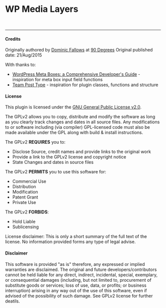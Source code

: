 # WP Media Layers

&nbsp;

***
#### Credits

Originally authored by [Dominic Fallows](https://github.com/dominicfallows) at [90 Degrees](https://github.com/90Degrees)
Original published date: 21/Aug/2015

With thanks to:
- [WordPress Meta Boxes: a Comprehensive Developer's Guide](http://themefoundation.com/wordpress-meta-boxes-guide) - inspiration for meta box input field functions
- [Team Post Type](https://github.com/devinsays/team-post-type) - inspiration for plugin classes, functions and structure

#### License

This plugin is licensed under the [GNU General Public License v2.0](http://www.gnu.org/licenses/old-licenses/gpl-2.0.en.html).

The GPLv2 allows you to copy, distribute and modify the software as long as you clearly track changes and dates in all source files. Any modifications to or software including (via compiler) GPL-licensed code must also be made available under the GPL along with build & install instructions.

The GPLv2 **REQUIRES** you to:
- Disclose Source, credit names and provide links to the original work
- Provide a link to the GPLv2 license and copyright notice
- State Changes and dates in source files

The GPLv2 **PERMITS** you to use this software for:
- Commercial Use
- Distribution
- Modification
- Patent Grant
- Private Use

The GPLv2 **FORBIDS**:
- Hold Liable
- Sublicensing

License disclaimer: This is only a short summary of the full text of the license. No information provided forms any type of legal advise.

#### Disclaimer

This software is provided "as is" therefore, any expressed or implied warranties are disclaimed. The original and future developers/contributors cannot be held liable for any direct, indirect, incidental, special, exemplary, or consequential damages (including, but not limited to, procurement of substitute goods or services; loss of use, data, or profits; or business interruption) arising in any way out of the use of this software, even if advised of the possibility of such damage. See GPLv2 license for further deatils.

